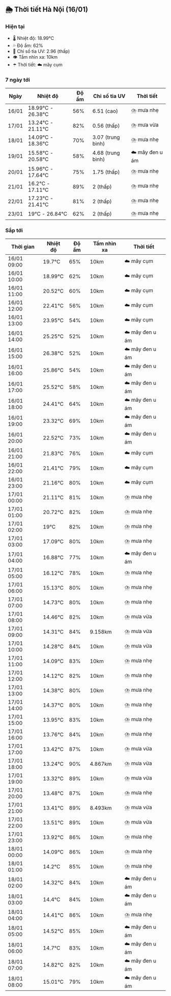 ## 🌦️ Thời tiết Hà Nội (16/01)

### Hiện tại

- 🌡️ Nhiệt độ: 18.99℃
- 💦 Độ ẩm: 62%
- 🌟 Chỉ số tia UV: 2.96 (thấp)
- 👁️ Tầm nhìn xa: 10km
- ☂️ Thời tiết: ☁️ mây cụm

### 7 ngày tới

| Ngày | Nhiệt độ | Độ ẩm | Chỉ số tia UV | Thời tiết |
| --- | --- | --- | --- | --- |
| 16/01 | 18.99℃ - 26.38℃ | 56% | 6.51 (cao) | ⛈️ mưa nhẹ |
| 17/01 | 13.24℃ - 21.11℃ | 82% | 0.56 (thấp) | ⛈️ mưa vừa |
| 18/01 | 14.09℃ - 18.36℃ | 70% | 3.07 (trung bình) | ⛈️ mưa nhẹ |
| 19/01 | 15.58℃ - 20.58℃ | 58% | 4.68 (trung bình) | ☁️ mây đen u ám |
| 20/01 | 15.96℃ - 17.64℃ | 75% | 1.75 (thấp) | ⛈️ mưa nhẹ |
| 21/01 | 16.2℃ - 17.11℃ | 89% | 2 (thấp) | ⛈️ mưa nhẹ |
| 22/01 | 17.23℃ - 21.41℃ | 81% | 2 (thấp) | ⛈️ mưa nhẹ |
| 23/01 | 19℃ - 26.84℃ | 62% | 2 (thấp) | ⛈️ mưa nhẹ |

### Sắp tới

| Thời gian | Nhiệt độ | Độ ẩm | Tầm nhìn xa | Thời tiết |
| --- | --- | --- | --- | --- |
| 16/01 09:00 | 19.7℃ | 65% | 10km | ☁️ mây cụm |
| 16/01 10:00 | 18.99℃ | 62% | 10km | ☁️ mây cụm |
| 16/01 11:00 | 20.52℃ | 60% | 10km | ☁️ mây cụm |
| 16/01 12:00 | 22.41℃ | 56% | 10km | ☁️ mây cụm |
| 16/01 13:00 | 23.95℃ | 54% | 10km | ☁️ mây cụm |
| 16/01 14:00 | 25.25℃ | 52% | 10km | ☁️ mây đen u ám |
| 16/01 15:00 | 26.38℃ | 52% | 10km | ☁️ mây đen u ám |
| 16/01 16:00 | 25.86℃ | 54% | 10km | ☁️ mây đen u ám |
| 16/01 17:00 | 25.52℃ | 58% | 10km | ☁️ mây đen u ám |
| 16/01 18:00 | 24.41℃ | 64% | 10km | ☁️ mây đen u ám |
| 16/01 19:00 | 23.32℃ | 69% | 10km | ☁️ mây đen u ám |
| 16/01 20:00 | 22.52℃ | 73% | 10km | ☁️ mây đen u ám |
| 16/01 21:00 | 21.83℃ | 76% | 10km | ☁️ mây cụm |
| 16/01 22:00 | 21.41℃ | 79% | 10km | ☁️ mây cụm |
| 16/01 23:00 | 21.16℃ | 80% | 10km | ☁️ mây cụm |
| 17/01 00:00 | 21.11℃ | 81% | 10km | ⛈️ mưa nhẹ |
| 17/01 01:00 | 20.72℃ | 82% | 10km | ⛈️ mưa nhẹ |
| 17/01 02:00 | 19℃ | 82% | 10km | ⛈️ mưa nhẹ |
| 17/01 03:00 | 17.09℃ | 80% | 10km | ⛈️ mưa nhẹ |
| 17/01 04:00 | 16.88℃ | 77% | 10km | ☁️ mây đen u ám |
| 17/01 05:00 | 16.12℃ | 78% | 10km | ⛈️ mưa nhẹ |
| 17/01 06:00 | 15.13℃ | 80% | 10km | ⛈️ mưa nhẹ |
| 17/01 07:00 | 14.73℃ | 80% | 10km | ⛈️ mưa nhẹ |
| 17/01 08:00 | 14.46℃ | 82% | 10km | ⛈️ mưa vừa |
| 17/01 09:00 | 14.31℃ | 84% | 9.158km | ⛈️ mưa vừa |
| 17/01 10:00 | 14.28℃ | 84% | 10km | ⛈️ mưa vừa |
| 17/01 11:00 | 14.09℃ | 83% | 10km | ⛈️ mưa nhẹ |
| 17/01 12:00 | 14.12℃ | 82% | 10km | ⛈️ mưa nhẹ |
| 17/01 13:00 | 14.38℃ | 80% | 10km | ⛈️ mưa nhẹ |
| 17/01 14:00 | 14.37℃ | 80% | 10km | ⛈️ mưa nhẹ |
| 17/01 15:00 | 13.95℃ | 83% | 10km | ⛈️ mưa nhẹ |
| 17/01 16:00 | 13.76℃ | 84% | 10km | ⛈️ mưa nhẹ |
| 17/01 17:00 | 13.42℃ | 87% | 10km | ⛈️ mưa vừa |
| 17/01 18:00 | 13.24℃ | 90% | 4.867km | ⛈️ mưa vừa |
| 17/01 19:00 | 13.32℃ | 89% | 10km | ⛈️ mưa vừa |
| 17/01 20:00 | 13.48℃ | 87% | 10km | ⛈️ mưa nhẹ |
| 17/01 21:00 | 13.41℃ | 89% | 8.493km | ⛈️ mưa vừa |
| 17/01 22:00 | 13.51℃ | 89% | 10km | ⛈️ mưa vừa |
| 17/01 23:00 | 13.92℃ | 86% | 10km | ⛈️ mưa nhẹ |
| 18/01 00:00 | 14.09℃ | 86% | 10km | ⛈️ mưa nhẹ |
| 18/01 01:00 | 14.2℃ | 85% | 10km | ⛈️ mưa nhẹ |
| 18/01 02:00 | 14.32℃ | 84% | 10km | ☁️ mây đen u ám |
| 18/01 03:00 | 14.4℃ | 84% | 10km | ☁️ mây đen u ám |
| 18/01 04:00 | 14.41℃ | 86% | 10km | ⛈️ mưa nhẹ |
| 18/01 05:00 | 14.52℃ | 85% | 10km | ☁️ mây đen u ám |
| 18/01 06:00 | 14.7℃ | 83% | 10km | ☁️ mây đen u ám |
| 18/01 07:00 | 14.82℃ | 82% | 10km | ☁️ mây đen u ám |
| 18/01 08:00 | 15.01℃ | 79% | 10km | ☁️ mây đen u ám |

